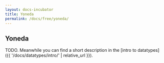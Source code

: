```yaml
---
layout: docs-incubator
title: Yoneda
permalink: /docs/free/yoneda/
---
```


## Yoneda





TODO. Meanwhile you can find a short description in the [intro to datatypes]({{ '/docs/datatypes/intro/' | relative_url }}).
